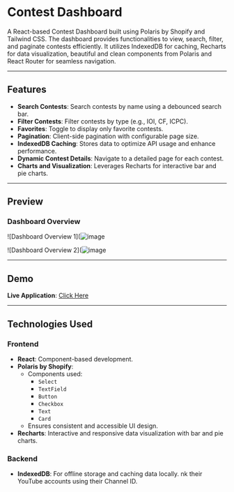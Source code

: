 # Contest Dashboard  

A React-based Contest Dashboard built using Polaris by Shopify and Tailwind CSS. The dashboard provides functionalities to view, search, filter, and paginate contests efficiently. It utilizes IndexedDB for caching, Recharts for data visualization, beautiful and clean components from Polaris and React Router for seamless navigation.  

---

## Features  
- **Search Contests**: Search contests by name using a debounced search bar.  
- **Filter Contests**: Filter contests by type (e.g., IOI, CF, ICPC).  
- **Favorites**: Toggle to display only favorite contests.  
- **Pagination**: Client-side pagination with configurable page size.  
- **IndexedDB Caching**: Stores data to optimize API usage and enhance performance.  
- **Dynamic Contest Details**: Navigate to a detailed page for each contest.  
- **Charts and Visualization**: Leverages Recharts for interactive bar and pie charts.  

---

## Preview  

### Dashboard Overview  
![Dashboard Overview 1](![image](https://github.com/user-attachments/assets/68b0b5b4-87c6-4744-a869-49e104f1b39d)  

![Dashboard Overview 2](![image](https://github.com/user-attachments/assets/fb44a981-1b47-436c-8ddc-d381c93321d3)  

---

## Demo  

**Live Application**: [Click Here](https://kirana-club-assignment-tau.vercel.app/)  

---

## Technologies Used  

### Frontend  
- **React**: Component-based development.  
- **Polaris by Shopify**:  
  - Components used:  
    - `Select`  
    - `TextField`  
    - `Button`  
    - `Checkbox`  
    - `Text`  
    - `Card`  
  - Ensures consistent and accessible UI design.  
- **Recharts**: Interactive and responsive data visualization with bar and pie charts.  

### Backend  
- **IndexedDB**: For offline storage and caching data locally.  nk their YouTube accounts using their Channel ID.
